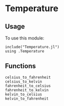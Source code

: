 # Temperature

## Usage
To use this module:
```
include("Temperature.jl")
using .Temperature
```

## Functions
```@docs
celsius_to_fahrenheit
celsius_to_kelvin
fahrenheit_to_celsius
fahrenheit_to_kelvin
kelvin_to_celsius
kelvin_to_fahrenheit
```
